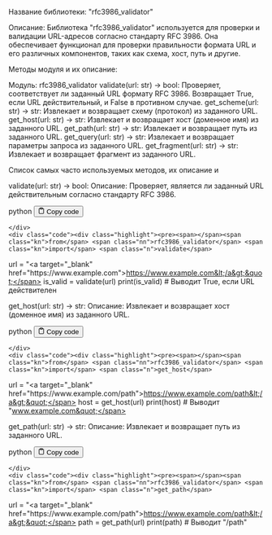 <p>Название библиотеки: "rfc3986_validator"</p>
<p>Описание: Библиотека "rfc3986_validator" используется для проверки и валидации URL-адресов согласно стандарту RFC 3986.
Она обеспечивает функционал для проверки правильности формата URL и его различных компонентов, таких как схема, хост, путь и другие.</p>
<p>Методы модуля и их описание:</p>
<p>Модуль: rfc3986_validator
validate(url: str) -&gt; bool: Проверяет, соответствует ли заданный URL формату RFC 3986. Возвращает True, если URL действительный, и False в противном случае.
get_scheme(url: str) -&gt; str: Извлекает и возвращает схему (протокол) из заданного URL.
get_host(url: str) -&gt; str: Извлекает и возвращает хост (доменное имя) из заданного URL.
get_path(url: str) -&gt; str: Извлекает и возвращает путь из заданного URL.
get_query(url: str) -&gt; str: Извлекает и возвращает параметры запроса из заданного URL.
get_fragment(url: str) -&gt; str: Извлекает и возвращает фрагмент из заданного URL.</p>
<p>Список самых часто используемых методов, их описание и</p>
<p>validate(url: str) -&gt; bool:
Описание: Проверяет, является ли заданный URL действительным согласно стандарту RFC 3986.</p>
<div class="code-element">
    <div class="lang-line">
        <text>python</text>
        <button class="copy-button"
        onclick="copyCode(this)">
    <svg stroke="currentColor"
         fill="none"
         stroke-width="2"
         viewBox="0 0 24 24"
         stroke-linecap="round"
         stroke-linejoin="round"
         class="h-4 w-4"
         height="1em"
         width="1em"
         xmlns="http://www.w3.org/2000/svg">
        <path d="M16 4h2a2 2 0 0 1 2 2v14a2 2 0 0 1-2 2H6a2 2 0 0 1-2-2V6a2 2 0 0 1 2-2h2"></path>
        <rect x="8" y="2" width="8" height="4" rx="1" ry="1"></rect>
    </svg>
    <text>Copy code</text>
</button>

    </div>
    <div class="code"><div class="highlight"><pre><span></span><span class="kn">from</span> <span class="nn">rfc3986_validator</span> <span class="kn">import</span> <span class="n">validate</span>

<span class="n">url</span> <span class="o">=</span> <span class="s2">&quot;&lt;a target=&quot;</span><span class="n">_blank</span><span class="s2">&quot; href=&quot;</span><span class="n">https</span><span class="p">:</span><span class="o">//</span><span class="n">www</span><span class="o">.</span><span class="n">example</span><span class="o">.</span><span class="n">com</span><span class="s2">&quot;&gt;https://www.example.com&lt;/a&gt;&quot;</span>
<span class="n">is_valid</span> <span class="o">=</span> <span class="n">validate</span><span class="p">(</span><span class="n">url</span><span class="p">)</span>
<span class="nb">print</span><span class="p">(</span><span class="n">is_valid</span><span class="p">)</span>  <span class="c1"># Выводит True, если URL действителен</span>
</pre></div></div>
</div>

<p>get_host(url: str) -&gt; str:
Описание: Извлекает и возвращает хост (доменное имя) из заданного URL.</p>
<div class="code-element">
    <div class="lang-line">
        <text>python</text>
        <button class="copy-button"
        onclick="copyCode(this)">
    <svg stroke="currentColor"
         fill="none"
         stroke-width="2"
         viewBox="0 0 24 24"
         stroke-linecap="round"
         stroke-linejoin="round"
         class="h-4 w-4"
         height="1em"
         width="1em"
         xmlns="http://www.w3.org/2000/svg">
        <path d="M16 4h2a2 2 0 0 1 2 2v14a2 2 0 0 1-2 2H6a2 2 0 0 1-2-2V6a2 2 0 0 1 2-2h2"></path>
        <rect x="8" y="2" width="8" height="4" rx="1" ry="1"></rect>
    </svg>
    <text>Copy code</text>
</button>

    </div>
    <div class="code"><div class="highlight"><pre><span></span><span class="kn">from</span> <span class="nn">rfc3986_validator</span> <span class="kn">import</span> <span class="n">get_host</span>

<span class="n">url</span> <span class="o">=</span> <span class="s2">&quot;&lt;a target=&quot;</span><span class="n">_blank</span><span class="s2">&quot; href=&quot;</span><span class="n">https</span><span class="p">:</span><span class="o">//</span><span class="n">www</span><span class="o">.</span><span class="n">example</span><span class="o">.</span><span class="n">com</span><span class="o">/</span><span class="n">path</span><span class="s2">&quot;&gt;https://www.example.com/path&lt;/a&gt;&quot;</span>
<span class="n">host</span> <span class="o">=</span> <span class="n">get_host</span><span class="p">(</span><span class="n">url</span><span class="p">)</span>
<span class="nb">print</span><span class="p">(</span><span class="n">host</span><span class="p">)</span>  <span class="c1"># Выводит &quot;www.example.com&quot;</span>
</pre></div></div>
</div>

<p>get_path(url: str) -&gt; str:
Описание: Извлекает и возвращает путь из заданного URL.</p>
<div class="code-element">
    <div class="lang-line">
        <text>python</text>
        <button class="copy-button"
        onclick="copyCode(this)">
    <svg stroke="currentColor"
         fill="none"
         stroke-width="2"
         viewBox="0 0 24 24"
         stroke-linecap="round"
         stroke-linejoin="round"
         class="h-4 w-4"
         height="1em"
         width="1em"
         xmlns="http://www.w3.org/2000/svg">
        <path d="M16 4h2a2 2 0 0 1 2 2v14a2 2 0 0 1-2 2H6a2 2 0 0 1-2-2V6a2 2 0 0 1 2-2h2"></path>
        <rect x="8" y="2" width="8" height="4" rx="1" ry="1"></rect>
    </svg>
    <text>Copy code</text>
</button>

    </div>
    <div class="code"><div class="highlight"><pre><span></span><span class="kn">from</span> <span class="nn">rfc3986_validator</span> <span class="kn">import</span> <span class="n">get_path</span>

<span class="n">url</span> <span class="o">=</span> <span class="s2">&quot;&lt;a target=&quot;</span><span class="n">_blank</span><span class="s2">&quot; href=&quot;</span><span class="n">https</span><span class="p">:</span><span class="o">//</span><span class="n">www</span><span class="o">.</span><span class="n">example</span><span class="o">.</span><span class="n">com</span><span class="o">/</span><span class="n">path</span><span class="s2">&quot;&gt;https://www.example.com/path&lt;/a&gt;&quot;</span>
<span class="n">path</span> <span class="o">=</span> <span class="n">get_path</span><span class="p">(</span><span class="n">url</span><span class="p">)</span>
<span class="nb">print</span><span class="p">(</span><span class="n">path</span><span class="p">)</span>  <span class="c1"># Выводит &quot;/path&quot;</span>
</pre></div></div>
</div>